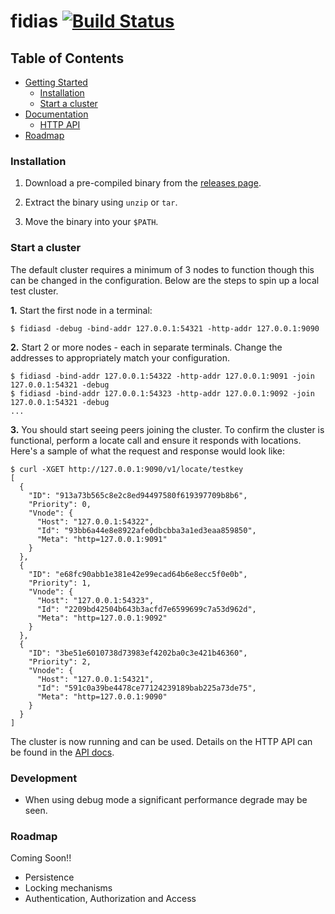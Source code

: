 # fidias [![Build Status](https://travis-ci.org/hexablock/fidias.svg?branch=master)](https://travis-ci.org/hexablock/fidias)

## Table of Contents

- [Getting Started](#installation)
  - [Installation](#installation)
  - [Start a cluster](#start-a-cluster)
- [Documentation](./gateways/README.md)
  - [HTTP API](./gateways/README.md)
- [Roadmap](#roadmap)

### Installation

1. Download a pre-compiled binary from the [releases page]((https://github.com/hexablock/fidias/releases)).

2. Extract the binary using `unzip` or `tar`.

3. Move the binary into your `$PATH`.

### Start a cluster
The default cluster requires a minimum of 3 nodes to function though this can be changed in the configuration. Below are the steps to spin up a local test cluster.

**1.** Start the first node in a terminal:

  ```shell
  $ fidiasd -debug -bind-addr 127.0.0.1:54321 -http-addr 127.0.0.1:9090
  ```

**2.** Start 2 or more nodes - each in separate terminals.  Change the addresses to appropriately match your configuration.

  ```shell
  $ fidiasd -bind-addr 127.0.0.1:54322 -http-addr 127.0.0.1:9091 -join 127.0.0.1:54321 -debug
  $ fidiasd -bind-addr 127.0.0.1:54323 -http-addr 127.0.0.1:9092 -join 127.0.0.1:54321 -debug
  ...
  ```

**3.** You should start seeing peers joining the cluster. To confirm the cluster is functional, perform a locate call and ensure it responds with locations.  Here's a sample of what the request and response would look like:

```shell
$ curl -XGET http://127.0.0.1:9090/v1/locate/testkey
[
  {
    "ID": "913a73b565c8e2c8ed94497580f619397709b8b6",
    "Priority": 0,
    "Vnode": {
      "Host": "127.0.0.1:54322",
      "Id": "93bb6a44e8e8922afe0dbcbba3a1ed3eaa859850",
      "Meta": "http=127.0.0.1:9091"
    }
  },
  {
    "ID": "e68fc90abb1e381e42e99ecad64b6e8ecc5f0e0b",
    "Priority": 1,
    "Vnode": {
      "Host": "127.0.0.1:54323",
      "Id": "2209bd42504b643b3acfd7e6599699c7a53d962d",
      "Meta": "http=127.0.0.1:9092"
    }
  },
  {
    "ID": "3be51e6010738d73983ef4202ba0c3e421b46360",
    "Priority": 2,
    "Vnode": {
      "Host": "127.0.0.1:54321",
      "Id": "591c0a39be4478ce77124239189bab225a73de75",
      "Meta": "http=127.0.0.1:9090"
    }
  }
]
```
The cluster is now running and can be used.  Details on the HTTP API can be found in the [API docs](./gateways/README.md).

### Development

- When using debug mode a significant performance degrade may be seen.

### Roadmap

Coming Soon!!

- Persistence
- Locking mechanisms
- Authentication, Authorization and Access

